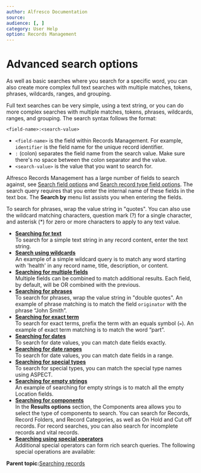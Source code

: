 ```yaml
---
author: Alfresco Documentation
source: 
audience: [, ]
category: User Help
option: Records Management
---
```


# Advanced search options

As well as basic searches where you search for a specific word, you can also create more complex full text searches with multiple matches, tokens, phrases, wildcards, ranges, and grouping.

Full text searches can be very simple, using a text string, or you can do more complex searches with multiple matches, tokens, phrases, wildcards, ranges, and grouping. The search syntax follows the format:

```
<field-name>:<search-value>
```

-   `<field-name>` is the field within Records Management. For example, `identifier` is the field name for the unique record identifier.
-   `:` \(colon\) separates the field name from the search value. Make sure there's no space between the colon separator and the value.
-   `<search-value>` is the value that you want to search for.

Alfresco Records Management has a large number of fields to search against, see [Search field options](rm-search-fields.md) and [Search record type field options](rm-search-specialfields.md). The search query requires that you enter the internal name of these fields in the text box. The **Search by** menu list assists you when entering the fields.

To search for phrases, wrap the value string in "quotes". You can also use the wildcard matching characters, question mark \(?\) for a single character, and asterisk \(\*\) for zero or more characters to apply to any text value.

-   **[Searching for text](../tasks/rm-search-text.md)**  
To search for a simple text string in any record content, enter the text string.
-   **[Search using wildcards](../tasks/rm-search-wildcards.md)**  
An example of a simple wildcard query is to match any word starting with 'health' in any record name, title, description, or content.
-   **[Searching for multiple fields](../tasks/rm-search-multiple.md)**  
Multiple fields can be combined to match additional results. Each field, by default, will be OR combined with the previous.
-   **[Searching for phrases](../tasks/rm-search-phrases.md)**  
To search for phrases, wrap the value string in "double quotes". An example of phrase matching is to match the field `originator` with the phrase “John Smith”.
-   **[Searching for exact term](../tasks/rm-search-exactterm.md)**  
To search for exact terms, prefix the term with an equals symbol \(`=`\). An example of exact term matching is to match the word “part”.
-   **[Searching for dates](../tasks/rm-search-dates.md)**  
To search for date values, you can match date fields exactly.
-   **[Searching for date ranges](../tasks/rm-search-daterange.md)**  
To search for date values, you can match date fields in a range.
-   **[Searching for special types](../tasks/rm-search-specialtypes.md)**  
To search for special types, you can match the special type names using ASPECT.
-   **[Searching for empty strings](../tasks/rm-search-emptystring.md)**  
An example of searching for empty strings is to match all the empty Location fields.
-   **[Searching for components](../tasks/rm-search-components.md)**  
In the **Results options** section, the Components area allows you to select the type of components to search. You can search for Records, Record Folders, and Record Categories, as well as On Hold and Cut off records. For record searches, you can also search for incomplete records and vital records.
-   **[Searching using special operators](../tasks/rm-search-operators.md)**  
Additional special operators can form rich search queries. The following special operations are available:

**Parent topic:**[Searching records](../concepts/rm-search.md)

